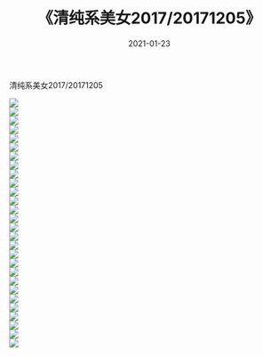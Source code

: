 ﻿---
layout: post
title:  《清纯系美女2017/20171205》
date:   2021-01-23
img: http://pic.660000.xyz/1:/清纯系美女/2017/20171205/000.jpg
categories: [美女, 清纯, 唯美]
---

清纯系美女2017/20171205

 ![](http://pic.660000.xyz/1:/清纯系美女/2017/20171205/001.jpg) <br>![](http://pic.660000.xyz/1:/清纯系美女/2017/20171205/002.jpg) <br>![](http://pic.660000.xyz/1:/清纯系美女/2017/20171205/003.jpg) <br>![](http://pic.660000.xyz/1:/清纯系美女/2017/20171205/004.jpg) <br>![](http://pic.660000.xyz/1:/清纯系美女/2017/20171205/005.jpg) <br>![](http://pic.660000.xyz/1:/清纯系美女/2017/20171205/006.jpg) <br>![](http://pic.660000.xyz/1:/清纯系美女/2017/20171205/007.jpg) <br>![](http://pic.660000.xyz/1:/清纯系美女/2017/20171205/008.jpg) <br>![](http://pic.660000.xyz/1:/清纯系美女/2017/20171205/009.jpg) <br>![](http://pic.660000.xyz/1:/清纯系美女/2017/20171205/010.jpg) <br>![](http://pic.660000.xyz/1:/清纯系美女/2017/20171205/011.jpg) <br>![](http://pic.660000.xyz/1:/清纯系美女/2017/20171205/012.jpg) <br>![](http://pic.660000.xyz/1:/清纯系美女/2017/20171205/013.jpg) <br>![](http://pic.660000.xyz/1:/清纯系美女/2017/20171205/014.jpg) <br>![](http://pic.660000.xyz/1:/清纯系美女/2017/20171205/015.jpg) <br>![](http://pic.660000.xyz/1:/清纯系美女/2017/20171205/016.jpg) <br>![](http://pic.660000.xyz/1:/清纯系美女/2017/20171205/017.jpg) <br>![](http://pic.660000.xyz/1:/清纯系美女/2017/20171205/018.jpg) <br>![](http://pic.660000.xyz/1:/清纯系美女/2017/20171205/019.jpg) <br>![](http://pic.660000.xyz/1:/清纯系美女/2017/20171205/020.jpg) <br>![](http://pic.660000.xyz/1:/清纯系美女/2017/20171205/021.jpg) <br>![](http://pic.660000.xyz/1:/清纯系美女/2017/20171205/022.jpg) <br>![](http://pic.660000.xyz/1:/清纯系美女/2017/20171205/023.jpg) <br>![](http://pic.660000.xyz/1:/清纯系美女/2017/20171205/024.jpg) <br>![](http://pic.660000.xyz/1:/清纯系美女/2017/20171205/025.jpg) <br>![](http://pic.660000.xyz/1:/清纯系美女/2017/20171205/026.jpg) <br>![](http://pic.660000.xyz/1:/清纯系美女/2017/20171205/027.jpg) <br>![](http://pic.660000.xyz/1:/清纯系美女/2017/20171205/028.jpg) <br>